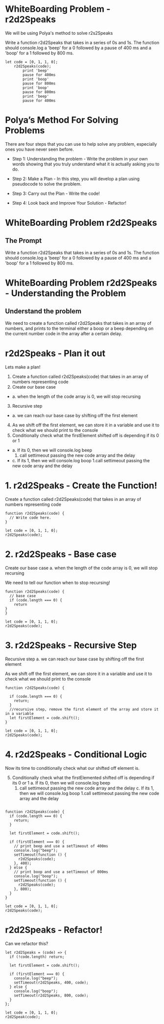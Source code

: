# WhiteBoarding Problem - r2d2Speaks

We will be using Polya's method to solve r2s2Speaks

Write a function r2d2Speaks that takes in a series of 0s and 1s.
The function should console.log a 'beep' for a 0 followed by a pause of 400 ms and a 'boop' for a 1 followed by 800 ms.

```
let code = [0, 1, 1, 0];
    r2d2Speaks(code);
        print 'beep'
        pause for 400ms
        print 'boop'
        pause for 800ms
        print 'boop'
        pause for 800ms
        print 'beep'
        pause for 400ms
```

# Polya’s Method For Solving Problems

There are four steps that you can use to help solve any
problem, especially ones you have never seen before.

- Step 1: Understanding the problem - Write the problem in
  your own words showing that you truly understand what it is
  actually asking you to do.

- Step 2: Make a Plan - In this step, you will develop a plan
  using pseudocode to solve the problem.

- Step 3: Carry out the Plan - Write the code!

- Step 4: Look back and Improve Your Solution - Refactor!

# WhiteBoarding Problem r2d2Speaks

## The Prompt

Write a function r2d2Speaks that takes in a series of 0s and 1s.
The function should console.log a 'beep' for a 0 followed by a pause of 400 ms and a 'boop' for a 1 followed by 800 ms.

# WhiteBoarding Problem r2d2Speaks - Understanding the Problem

## Understand the problem

We need to create a function called r2d2Speaks that takes in an array of numbers, and prints to the terminal either a boop or a beep depending on the current number code in the array after a certain delay.


# r2d2Speaks - Plan it out

Lets make a plan!

1. Create a function called r2d2Speaks(code) that takes in an array of numbers representing code
2. Create our base case
  * a. when the length of the code array is 0, we will stop recursing
3. Recursive step
  * a. we can reach our base case by shifting off the first element
4. As we shift off the first element, we can store it in a variable and use it to check what we should print to the console
5. Conditionally check what the firstElement shifted off is
  depending if its 0 or 1
  * a. If its 0, then we will console.log beep
    1. call settimeout passing the new code array and the   delay
  * c. If its 1, then we will console.log boop
    1.call settimeout passing the new code array and the delay



# 1. r2d2Speaks - Create the Function!
Create a function called r2d2Speaks(code) that takes in an array of numbers representing code

```
function r2d2Speaks(code) {
  // Write code here.
}

let code = [0, 1, 1, 0];
r2d2Speaks(code);
```

# 2. r2d2Speaks - Base case


Create our base case
  a. when the length of the code array is 0, we will stop recursing

We need to tell our function when to stop recursing!

```
function r2d2Speaks(code) {
  // base case
  if (code.length === 0) {
    return
}
}

let code = [0, 1, 1, 0];
r2d2Speaks(code);
```
# 3. r2d2Speaks - Recursive Step
Recursive step
  a. we can reach our base case by shifting off the first element

As we shift off the first element, we can store it in a variable and use it to check what we should print to the console

```
function r2d2Speaks(code) {

  if (code.length === 0) {
    return;
  }
  //recursive step, remove the first element of the array and store it in a variable
  let firstElement = code.shift();
}

let code = [0, 1, 1, 0];
r2d2Speaks(code);
```

# 4. r2d2Speaks - Conditional Logic

Now its time to conditionally check what our shifted off element is.


5. Conditionally check what the firstElemented shifted off is
  depending if its 0 or 1
  a. If its 0, then we will console.log beep
    1. call settimeout passing the new code array and the   delay
  c. If its 1, then we will console.log boop
    1.call settimeout passing the new code array and the delay

```

function r2d2Speaks(code) {
  if (code.length === 0) {
    return;
  }

  let firstElement = code.shift();

  if (firstElement === 0) {
    // print beep and use a setTimeout of 400ms
    console.log("beep");
    setTimeout(function () {
      r2d2Speaks(code);
    }, 400);
  } else {
    // print boop and use a setTimeout of 800ms
    console.log("boop");
    setTimeout(function () {
      r2d2Speaks(code);
    }, 800);
  }
}

let code = [0, 1, 1, 0];
r2d2Speaks(code);
```

# r2d2Speaks - Refactor!

Can we refactor this?

```
let r2d2Speaks = (code) => {
  if (!code.length) return;

  let firstElement = code.shift();

  if (firstElement === 0) {
    console.log("beep");
    setTimeout(r2d2Speaks, 400, code);
  } else {
    console.log("boop");
    setTimeout(r2d2Speaks, 800, code);
  }
};

let code = [0, 1, 1, 0];
r2d2Speak(code);
```

